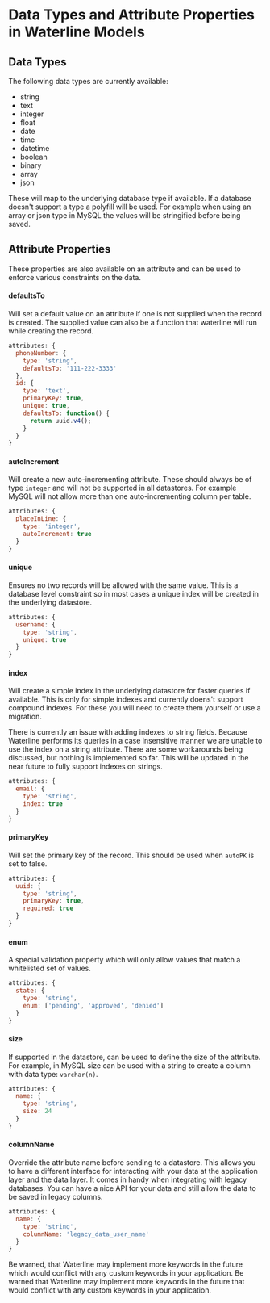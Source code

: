 # Data Types and Attribute Properties in Waterline Models

## Data Types

The following data types are currently available:

* string
* text
* integer
* float
* date
* time
* datetime
* boolean
* binary
* array
* json

These will map to the underlying database type if available. If a database doesn't support a type
a polyfill will be used. For example when using an array or json type in MySQL the values will be
stringified before being saved.

## Attribute Properties

These properties are also available on an attribute and can be used to enforce various constraints
on the data.

#### defaultsTo

Will set a default value on an attribute if one is not supplied when the record is created. The supplied value can also be a
function that waterline will run while creating the record.

```javascript
attributes: {
  phoneNumber: {
    type: 'string',
    defaultsTo: '111-222-3333'
  },
  id: {
    type: 'text',
    primaryKey: true,
    unique: true,
    defaultsTo: function() {
      return uuid.v4();
    }
  }
}
```

#### autoIncrement

Will create a new auto-incrementing attribute. These should always be of type `integer` and will
not be supported in all datastores. For example MySQL will not allow more than one auto-incrementing
column per table.

```javascript
attributes: {
  placeInLine: {
    type: 'integer',
    autoIncrement: true
  }
}
```

#### unique

Ensures no two records will be allowed with the same value. This is a database level constraint so
in most cases a unique index will be created in the underlying datastore.

```javascript
attributes: {
  username: {
    type: 'string',
    unique: true
  }
}
```

#### index

Will create a simple index in the underlying datastore for faster queries if available. This is only
for simple indexes and currently doens't support compound indexes. For these you will need to create
them yourself or use a migration.

There is currently an issue with adding indexes to string fields. Because Waterline performs its
queries in a case insensitive manner we are unable to use the index on a string attribute. There are
some workarounds being discussed, but nothing is implemented so far. This will be updated in the
near future to fully support indexes on strings.

```javascript
attributes: {
  email: {
    type: 'string',
    index: true
  }
}
```

#### primaryKey

Will set the primary key of the record. This should be used when `autoPK` is set to false.

```javascript
attributes: {
  uuid: {
    type: 'string',
    primaryKey: true,
    required: true
  }
}
```

#### enum

A special validation property which will only allow values that match a whitelisted set of values.

```javascript
attributes: {
  state: {
    type: 'string',
    enum: ['pending', 'approved', 'denied']
  }
}
```

#### size

If supported in the datastore, can be used to define the size of the attribute. For example, in MySQL
size can be used with a string to create a column with data type: `varchar(n)`.

```javascript
attributes: {
  name: {
    type: 'string',
    size: 24
  }
}
```

#### columnName

Override the attribute name before sending to a datastore. This allows you to have a different
interface for interacting with your data at the application layer and the data layer. It comes in
handy when integrating with legacy databases. You can have a nice API for your data and still allow
the data to be saved in legacy columns.

```javascript
attributes: {
  name: {
    type: 'string',
    columnName: 'legacy_data_user_name'
  }
}
```

Be warned, that Waterline may implement more keywords in the future which would conflict with any custom keywords in your application.
Be warned that Waterline may implement more keywords in the future that would conflict with any custom keywords in your application.
